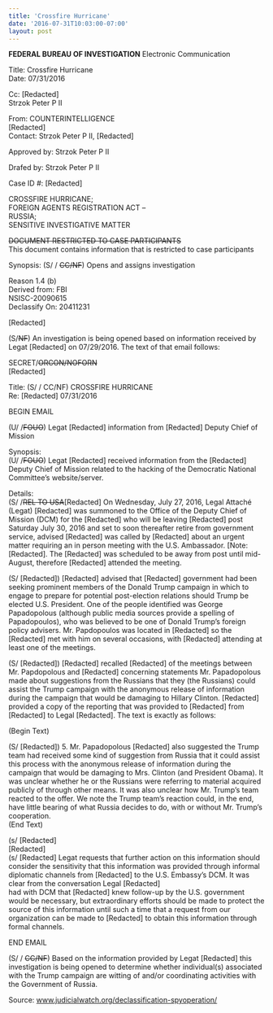```yaml
---
title: 'Crossfire Hurricane'
date: '2016-07-31T10:03:00-07:00'
layout: post
---
```


**FEDERAL BUREAU OF INVESTIGATION** Electronic Communication

Title: Crossfire Hurricane  
Date: 07/31/2016

 Cc: \[Redacted\]  
 Strzok Peter P II

 From: COUNTERINTELLIGENCE  
 \[Redacted\]  
 Contact: Strzok Peter P II, \[Redacted\]

 Approved by: Strzok Peter P II

 Drafed by: Strzok Peter P II

 Case ID #: \[Redacted\]

 CROSSFIRE HURRICANE;  
 FOREIGN AGENTS REGISTRATION ACT –  
 RUSSIA;  
 SENSITIVE INVESTIGATIVE MATTER

 <del>DOCUMENT RESTRICTED TO CASE PARTICIPANTS</del>  
 This document contains information that is restricted to case participants

 Synopsis: (S/ / <del>CC/NF</del>) Opens and assigns investigation

 Reason 1.4 (b)  
 Derived from: FBI  
 NSISC-20090615  
 Declassify On: 20411231

 \[Redacted\]

 (S/<del>NF</del>) An investigation is being opened based on information received by Legat \[Redacted\] on 07/29/2016. The text of that email follows:

 SECRET/<del>ORCON/NOFORN</del>  
 \[Redacted\]

 Title: (S/ / CC/NF) CROSSFIRE HURRICANE  
 Re: \[Redacted\] 07/31/2016

 BEGIN EMAIL

 (U/ /<del>FOUO</del>) Legat \[Redacted\] information from \[Redacted\] Deputy Chief of Mission

 Synopsis:  
 (U/ /<del>FOUO</del>) Legat \[Redacted\] received information from the \[Redacted\] Deputy Chief of Mission related to the hacking of the Democratic National Committee’s website/server.

 Details:  
 (S/ /<del>REL TO USA</del>\[Redacted\] On Wednesday, July 27, 2016, Legal Attaché (Legat) \[Redacted\] was summoned to the Office of the Deputy Chief of Mission (DCM) for the \[Redacted\] who will be leaving \[Redacted\] post Saturday July 30, 2016 and set to soon thereafter retire from government service, advised \[Redacted\] was called by \[Redacted\] about an urgent matter requiring an in person meeting with the U.S. Ambassador. \[Note: \[Redacted\]. The \[Redacted\] was scheduled to be away from post until mid-August, therefore \[Redacted\] attended the meeting.

 (S/ \[Redacted\]) \[Redacted\] advised that \[Redacted\] government had been seeking prominent members of the Donald Trump campaign in which to engage to prepare for potential post-election relations should Trump be elected U.S. President. One of the people identified was George Papadopolous (although public media sources provide a spelling of Papadopoulos), who was believed to be one of Donald Trump’s foreign policy advisers. Mr. Papdopoulos was located in \[Redacted\] so the \[Redacted\] met with him on several occasions, with \[Redacted\] attending at least one of the meetings.

 (S/ \[Redacted\]) \[Redacted\] recalled \[Redacted\] of the meetings between Mr. Papdopolous and \[Redacted\] concerning statements Mr. Papadopolous made about suggestions from the Russians that they (the Russians) could assist the Trump campaign with the anonymous release of information during the campaign that would be damaging to Hillary Clinton. \[Redacted\] provided a copy of the reporting that was provided to \[Redacted\] from \[Redacted\] to Legal \[Redacted\]. The text is exactly as follows:

 (Begin Text)

 (S/ \[Redacted\]) 5. Mr. Papadopolous \[Redacted\] also suggested the Trump team had received some kind of suggestion from Russia that it could assist this process with the anonymous release of information during the campaign that would be damaging to Mrs. Clinton (and President Obama). It was unclear whether he or the Russians were referring to material acquired publicly of through other means. It was also unclear how Mr. Trump’s team reacted to the offer. We note the Trump team’s reaction could, in the end, have little bearing of what Russia decides to do, with or without Mr. Trump’s cooperation.  
 (End Text)

 (s/ \[Redacted\]  
 \[Redacted\]  
 (s/ \[Redacted\] Legat requests that further action on this information should consider the sensitivity that this information was provided through informal diplomatic channels from \[Redacted\] to the U.S. Embassy’s DCM. It was clear from the conversation Legal \[Redacted\]  
 had with DCM that \[Redacted\] knew follow-up by the U.S. government would be necessary, but extraordinary efforts should be made to protect the source of this information until such a time that a request from our organization can be made to \[Redacted\] to obtain this information through formal channels.

 END EMAIL

 (S/ / <del>CC/NF</del>) Based on the information provided by Legat \[Redacted\] this investigation is being opened to determine whether individual(s) associated with the Trump campaign are witting of and/or coordinating activities with the Government of Russia.

Source: www.judicialwatch.org/declassification-spyoperation/